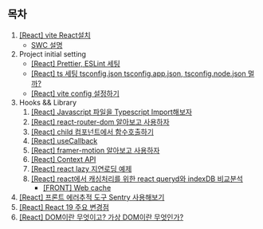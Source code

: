 ## 목차

1. [[React] vite React설치](/reactguide/2024/10/17/set-up/)
   - [SWC 설명](/swc/2024/10/17/swc/)
1. Project initial setting
   - [[React] Prettier, ESLint 세팅](/reactguide/2024/10/18/Prettier_ESLint/)
   - [[React] ts 세팅 tsconfig.json tsconfig.app.json, tsconfig.node.json 멀까?](/reactguide/2024/11/12/ts-setting/)
   - [[React] vite config 설정하기](/reactguide/2024/11/12/vite-config/)
1. Hooks && Library
   1. [[React] Javascript 파일을 Typescript Import해보자](/reactguide/2024/10/21/import-js-from-typescript/)
   1. [[React] react-router-dom 알아보고 사용하자](/reactguide/2024/11/12/react-router-dom/)
   1. [[React] child 컴포넌트에서 함수호출하기](/reactguide/2024/10/22/call-child-fc/)
   1. [[React] useCallback](/reactguide/2024/10/31/useCallback/)
   1. [[React] framer-motion 알아보고 사용하자](/reactguide/2024/11/14/framer-react/)
   1. [[React] Context API](/reactguide/2024/11/21/context-api/)
   1. [[React] react lazy 지연로딩 예제](/reactguide/2024/11/21/react-lazy/)
   1. [[React] react에서 캐싱처리를 위한 react queryd와 indexDB 비교분석](/reactguide/2024/11/22/react-query-index-db/)
      - [[FRONT] Web cache](/cache/2024/09/03/web-cache/)
1. [[React] 프론트 에러추적 도구 Sentry 사용해보기](/reactguide/2024/11/15/sentry/)
1. [[React] React 19 주요 변경점](/reactguide/2025/01/09/react-19/)
1. [[React] DOM이란 무엇이고? 가상 DOM이란 무엇인가?](/reactguide/2025/02/04/virtual-dom/)
